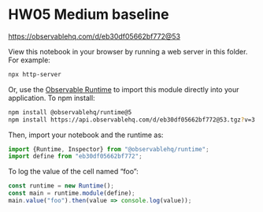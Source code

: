 # HW05 Medium baseline

https://observablehq.com/d/eb30df05662bf772@53

View this notebook in your browser by running a web server in this folder. For
example:

~~~sh
npx http-server
~~~

Or, use the [Observable Runtime](https://github.com/observablehq/runtime) to
import this module directly into your application. To npm install:

~~~sh
npm install @observablehq/runtime@5
npm install https://api.observablehq.com/d/eb30df05662bf772@53.tgz?v=3
~~~

Then, import your notebook and the runtime as:

~~~js
import {Runtime, Inspector} from "@observablehq/runtime";
import define from "eb30df05662bf772";
~~~

To log the value of the cell named “foo”:

~~~js
const runtime = new Runtime();
const main = runtime.module(define);
main.value("foo").then(value => console.log(value));
~~~
